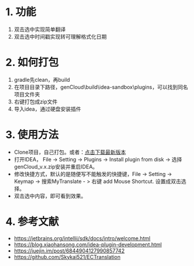 # 1. 功能
1. 双击选中实现简单翻译
2. 双击选中时间戳实现转可理解格式化日期

# 2. 如何打包
1. gradle先clean，再build
2. 在项目目录下路径，genCloud\build\idea-sandbox\plugins，可以找到同名项目文件夹
3. 右键打包成zip文件
4. 导入idea，通过硬盘安装插件

# 3. 使用方法
-   Clone项目，自己打包。或者：[点击下载最新版本](https://github.com/scoful/genCloud/releases)
-   打开IDEA， File -> Setting -> Plugins -> Install plugin from disk -> 选择genCloud_v.x.zip安装并重启IDEA。
-   修改快捷方式，默认的是随便写不能触发的快捷键，File -> Setting -> Keymap -> 搜索MyTranslate - > 右键 add Mouse Shortcut. 设置成双击选择。
-   双击选中内容，即可看到效果。

# 4. 参考文献
-   https://jetbrains.org/intellij/sdk/docs/intro/welcome.html
-   https://blog.xiaohansong.com/idea-plugin-development.html
-   https://juejin.im/post/6844904127990857742
-   https://github.com/Skykai521/ECTranslation

